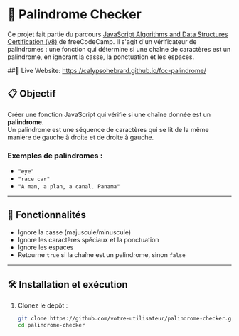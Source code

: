 # 🧠 Palindrome Checker

Ce projet fait partie du parcours [JavaScript Algorithms and Data Structures Certification (v8)](https://www.freecodecamp.org/learn/javascript-algorithms-and-data-structures-v8/) de freeCodeCamp. Il s'agit d'un vérificateur de palindromes : une fonction qui détermine si une chaîne de caractères est un palindrome, en ignorant la casse, la ponctuation et les espaces.

##🔗 Live Website:
https://calypsohebrard.github.io/fcc-palindrome/

## 📋 Objectif

Créer une fonction JavaScript qui vérifie si une chaîne donnée est un **palindrome**.  
Un palindrome est une séquence de caractères qui se lit de la même manière de gauche à droite et de droite à gauche.

### Exemples de palindromes :
- `"eye"`
- `"race car"`
- `"A man, a plan, a canal. Panama"`

---

## 🚀 Fonctionnalités

- Ignore la casse (majuscule/minuscule)
- Ignore les caractères spéciaux et la ponctuation
- Ignore les espaces
- Retourne `true` si la chaîne est un palindrome, sinon `false`

---

## 🛠️ Installation et exécution

1. Clonez le dépôt :
   ```bash
   git clone https://github.com/votre-utilisateur/palindrome-checker.git
   cd palindrome-checker
   
